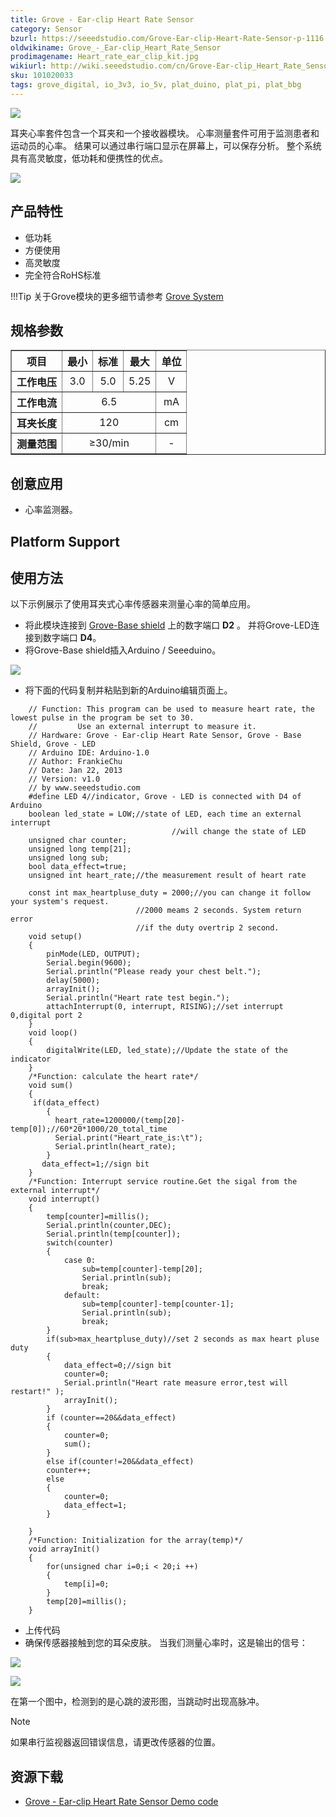 ```yaml
---
title: Grove - Ear-clip Heart Rate Sensor
category: Sensor
bzurl: https://seeedstudio.com/Grove-Ear-clip-Heart-Rate-Sensor-p-1116.html
oldwikiname: Grove_-_Ear-clip_Heart_Rate_Sensor
prodimagename: Heart_rate_ear_clip_kit.jpg
wikiurl: http://wiki.seeedstudio.com/cn/Grove-Ear-clip_Heart_Rate_Sensor
sku: 101020033
tags: grove_digital, io_3v3, io_5v, plat_duino, plat_pi, plat_bbg
---
```


![](https://raw.githubusercontent.com/SeeedDocument/Grove-Ear-clip_Heart_Rate_Sensor/master/img/Heart_rate_ear_clip_kit.jpg)

耳夹心率套件包含一个耳夹和一个接收器模块。 心率测量套件可用于监测患者和运动员的心率。 结果可以通过串行端口显示在屏幕上，可以保存分析。 整个系统具有高灵敏度，低功耗和便携性的优点。

[![](https://github.com/SeeedDocument/wiki_chinese/raw/master/docs/images/click_to_buy.PNG)](https://item.taobao.com/item.htm?spm=a1z10.3-c.w4002-11172317909.10.3ff19e11ExZaxd&id=45556645088)

产品特性
--------

- 低功耗
- 方便使用
- 高灵敏度
- 完全符合RoHS标准

!!!Tip
    关于Grove模块的更多细节请参考 [Grove System](http://wiki.seeedstudio.com/cn/Grove_System/)

规格参数
-------------

<table border="1" cellspacing="0" width="80%">
<tr>
<th scope="col">
项目
</th>
<th scope="col">
最小
</th>
<th scope="col">
标准
</th>
<th scope="col">
最大
</th>
<th scope="col">
单位
</th>
</tr>
<tr align="center">
<th scope="row">
工作电压
</th>
<td>
3.0
</td>
<td>
5.0
</td>
<td>
5.25
</td>
<td>
V
</td>
</tr>
<tr align="center">
<th scope="row">
工作电流
</th>
<td colspan="3">
6.5
</td>
<td>
mA
</td>
</tr>
<tr align="center">
<th scope="row">
耳夹长度
</th>
<td colspan="3">
120
</td>
<td>
cm
</td>
</tr>
<tr align="center">
<th scope="row">
测量范围
</th>
<td colspan="3">
≥30/min
</td>
<td>
-
</td>
</tr>
</table>

创意应用
-----------------

-   心率监测器。

Platform Support
-------------------

使用方法
-----

以下示例展示了使用耳夹式心率传感器来测量心率的简单应用。

-   将此模块连接到 [Grove-Base shield](https://item.taobao.com/item.htm?spm=a1z10.3-c.w4002-11172317909.10.3ff19e11crrag2&id=520233320144) 上的数字端口 **D2** 。 并将Grove-LED连接到数字端口 **D4**。
-   将Grove-Base shield插入Arduino / Seeeduino。

![](https://raw.githubusercontent.com/SeeedDocument/Grove-Ear-clip_Heart_Rate_Sensor/master/img/Ear_Clip_Heart_Rate.jpg)

-   将下面的代码复制并粘贴到新的Arduino编辑页面上。

```
    // Function: This program can be used to measure heart rate, the lowest pulse in the program be set to 30.
    //         Use an external interrupt to measure it.
    // Hardware: Grove - Ear-clip Heart Rate Sensor, Grove - Base Shield, Grove - LED
    // Arduino IDE: Arduino-1.0
    // Author: FrankieChu       
    // Date: Jan 22, 2013
    // Version: v1.0
    // by www.seeedstudio.com
    #define LED 4//indicator, Grove - LED is connected with D4 of Arduino
    boolean led_state = LOW;//state of LED, each time an external interrupt
                                    //will change the state of LED
    unsigned char counter;
    unsigned long temp[21];
    unsigned long sub;
    bool data_effect=true;
    unsigned int heart_rate;//the measurement result of heart rate

    const int max_heartpluse_duty = 2000;//you can change it follow your system's request.
                            //2000 meams 2 seconds. System return error
                            //if the duty overtrip 2 second.
    void setup()
    {
        pinMode(LED, OUTPUT);
        Serial.begin(9600);
        Serial.println("Please ready your chest belt.");
        delay(5000);
        arrayInit();
        Serial.println("Heart rate test begin.");
        attachInterrupt(0, interrupt, RISING);//set interrupt 0,digital port 2
    }
    void loop()
    {
        digitalWrite(LED, led_state);//Update the state of the indicator
    }
    /*Function: calculate the heart rate*/
    void sum()
    {
     if(data_effect)
        {
          heart_rate=1200000/(temp[20]-temp[0]);//60*20*1000/20_total_time
          Serial.print("Heart_rate_is:\t");
          Serial.println(heart_rate);
        }
       data_effect=1;//sign bit
    }
    /*Function: Interrupt service routine.Get the sigal from the external interrupt*/
    void interrupt()
    {
        temp[counter]=millis();
        Serial.println(counter,DEC);
        Serial.println(temp[counter]);
        switch(counter)
        {
            case 0:
                sub=temp[counter]-temp[20];
                Serial.println(sub);
                break;
            default:
                sub=temp[counter]-temp[counter-1];
                Serial.println(sub);
                break;
        }
        if(sub>max_heartpluse_duty)//set 2 seconds as max heart pluse duty
        {
            data_effect=0;//sign bit
            counter=0;
            Serial.println("Heart rate measure error,test will restart!" );
            arrayInit();
        }
        if (counter==20&&data_effect)
        {
            counter=0;
            sum();
        }
        else if(counter!=20&&data_effect)
        counter++;
        else
        {
            counter=0;
            data_effect=1;
        }

    }
    /*Function: Initialization for the array(temp)*/
    void arrayInit()
    {
        for(unsigned char i=0;i < 20;i ++)
        {
            temp[i]=0;
        }
        temp[20]=millis();
    }
```

- 上传代码
- 确保传感器接触到您的耳朵皮肤。 当我们测量心率时，这是输出的信号：

![](https://raw.githubusercontent.com/SeeedDocument/Grove-Ear-clip_Heart_Rate_Sensor/master/img/GROVE_heart_rate_chest_belt.bmp)

![](https://raw.githubusercontent.com/SeeedDocument/Grove-Ear-clip_Heart_Rate_Sensor/master/img/Grove-heart_rate_serial.jpg)

在第一个图中，检测到的是心跳的波形图，当跳动时出现高脉冲。

<div class="admonition note">
<p class="admonition-title">Note</p>
如果串行监视器返回错误信息，请更改传感器的位置。
</div>

资源下载
---------

- [Grove - Ear-clip Heart Rate Sensor Demo code](https://raw.githubusercontent.com/SeeedDocument/Grove-Ear-clip_Heart_Rate_Sensor/master/res/Grove-Heart_rate_chest_belt_V1.0.zip)

<!-- This Markdown file was created from http://www.seeedstudio.com/wiki/Grove_-_Ear-clip_Heart_Rate_Sensor -->
